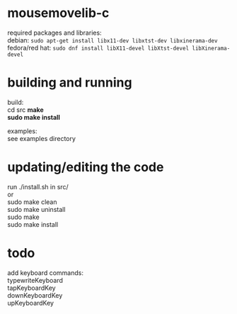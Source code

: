 # mousemovelib-c
required packages and libraries:\
debian: `sudo apt-get install libx11-dev libxtst-dev libxinerama-dev`\
fedora/red hat: `sudo dnf install libX11-devel libXtst-devel libXinerama-devel`

# building and running
build:\
cd src
**make**\
**sudo make install**

examples:\
see examples directory

# updating/editing the code
run ./install.sh in src/\
or\
sudo make clean\
sudo make uninstall\
sudo make\
sudo make install

# todo
add keyboard commands:\
typewriteKeyboard\
tapKeyboardKey\
downKeyboardKey\
upKeyboardKey

